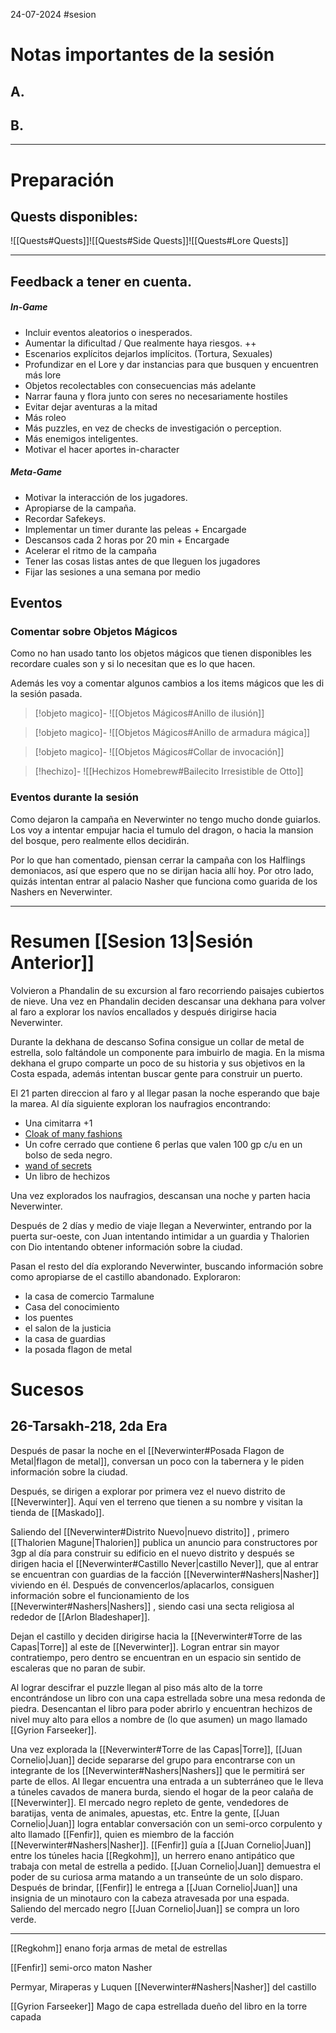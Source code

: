 24-07-2024
#sesion 
# Notas importantes de la sesión
## A. 
## B. 
***
# Preparación
## Quests disponibles:
![[Quests#Quests]]![[Quests#Side Quests]]![[Quests#Lore Quests]]
***
## Feedback a tener en cuenta.

##### In-Game

- Incluir eventos aleatorios o inesperados.
- Aumentar la dificultad / Que realmente haya riesgos. ++
- Escenarios explícitos dejarlos implícitos. (Tortura, Sexuales)
- Profundizar en el Lore y dar instancias para que busquen y encuentren más lore
- Objetos recolectables con consecuencias más adelante
- Narrar fauna y flora junto con seres no necesariamente hostiles
- Evitar dejar aventuras a la mitad
- Más roleo
- Más puzzles, en vez de checks de investigación o perception.
- Más enemigos inteligentes.
- Motivar el hacer aportes in-character

##### Meta-Game

- Motivar la interacción de los jugadores.
- Apropiarse de la campaña.
- Recordar Safekeys.
- Implementar un timer durante las peleas + Encargade
- Descansos cada 2 horas por 20 min + Encargade
- Acelerar el ritmo de la campaña
- Tener las cosas listas antes de que lleguen los jugadores
- Fijar las sesiones a una semana por medio
## Eventos
### Comentar sobre Objetos Mágicos
Como no han usado tanto los objetos mágicos que tienen disponibles les recordare cuales son y si lo necesitan que es lo que hacen.

Además les voy a comentar algunos cambios a los items mágicos que les di la sesión pasada.
> [!objeto magico]-
> ![[Objetos Mágicos#Anillo de ilusión]]

> [!objeto magico]-
> ![[Objetos Mágicos#Anillo de armadura mágica]]

> [!objeto magico]-
> ![[Objetos Mágicos#Collar de invocación]]

> [!hechizo]-
> ![[Hechizos Homebrew#Bailecito Irresistible de Otto]]
### Eventos durante la sesión
Como dejaron la campaña en Neverwinter no tengo mucho donde guiarlos. Los voy a intentar empujar hacia el tumulo del dragon, o hacia la mansion del bosque, pero realmente ellos decidirán.

Por lo que han comentado, piensan cerrar la campaña con los Halflings demoniacos, así que espero que no se dirijan hacia allí hoy. Por otro lado, quizás intentan entrar al palacio Nasher que funciona como guarida de los Nashers en Neverwinter.

***
# Resumen [[Sesion 13|Sesión Anterior]]
Volvieron a Phandalin de su excursion al faro recorriendo paisajes cubiertos de nieve. Una vez en Phandalin deciden descansar una dekhana para volver al faro a explorar los navíos encallados y después dirigirse hacia Neverwinter.

 Durante la dekhana de descanso Sofina consigue un collar de metal de estrella, solo faltándole un componente para imbuirlo de magia. En la misma dekhana el grupo comparte un poco de su historia y sus objetivos en la Costa espada, además intentan buscar gente para construir un puerto.

El 21 parten direccion al faro y al llegar pasan la noche esperando que baje la marea. Al día siguiente exploran los naufragios encontrando: 
- Una cimitarra +1
- [Cloak of many fashions](https://5e.tools/items.html#cloak%20of%20many%20fashions_xge) 
- Un cofre cerrado que contiene 6 perlas que valen 100 gp c/u en un bolso de seda negro.
- [wand of secrets](https://5e.tools/items.html#wand%20of%20secrets_dmg) 
- Un libro de hechizos

Una vez explorados los naufragios, descansan una noche y parten hacia Neverwinter.

Después de 2 días y medio de viaje llegan a Neverwinter, entrando por la puerta sur-oeste, con Juan intentando intimidar a un guardia y Thalorien con Dio intentando obtener información sobre la ciudad.

Pasan el resto del día explorando Neverwinter, buscando información sobre como apropiarse de el castillo abandonado. Exploraron:
- la casa de comercio Tarmalune
- Casa del conocimiento
- los puentes
- el salon de la justicia
- la casa de guardias
- la posada flagon de metal
# Sucesos
## 26-Tarsakh-218, 2da Era
Después de pasar la noche en el [[Neverwinter#Posada Flagon de Metal|flagon de metal]], conversan un poco con la tabernera y le piden información sobre la ciudad.

Después, se dirigen a explorar por primera vez el nuevo distrito de [[Neverwinter]]. Aquí ven el terreno que tienen a su nombre y visitan la tienda de [[Maskado]].

Saliendo del [[Neverwinter#Distrito Nuevo|nuevo distrito]] , primero [[Thalorien Magune|Thalorien]] publica un anuncio para constructores por 3gp al día para construir su edificio en el nuevo distrito y después se dirigen hacia el [[Neverwinter#Castillo Never|castillo Never]], que al entrar se encuentran con guardias de la facción [[Neverwinter#Nashers|Nasher]] viviendo en él. Después de convencerlos/aplacarlos, consiguen información sobre el funcionamiento de los [[Neverwinter#Nashers|Nashers]] , siendo casi una secta religiosa al rededor de [[Arlon Bladeshaper]].

Dejan el castillo y deciden dirigirse hacia la [[Neverwinter#Torre de las Capas|Torre]] al este de [[Neverwinter]]. Logran entrar sin mayor contratiempo, pero dentro se encuentran en un espacio sin sentido de escaleras que no paran de subir. 

Al lograr descifrar el puzzle llegan al piso más alto de la torre encontrándose un libro con una capa estrellada sobre una mesa redonda de piedra. Desencantan el libro para poder abrirlo y encuentran hechizos de nivel muy alto para ellos a nombre de (lo que asumen) un mago llamado [[Gyrion Farseeker]].

Una vez explorada la [[Neverwinter#Torre de las Capas|Torre]], [[Juan Cornelio|Juan]] decide separarse del grupo para encontrarse con un integrante de los [[Neverwinter#Nashers|Nashers]]  que le permitirá ser parte de ellos. Al llegar encuentra una entrada a un subterráneo que le lleva a túneles cavados de manera burda, siendo el hogar de la peor calaña de [[Neverwinter]]. El mercado negro repleto de gente, vendedores de baratijas, venta de animales, apuestas, etc. Entre la gente, [[Juan Cornelio|Juan]] logra entablar conversación con un semi-orco corpulento y alto llamado [[Fenfir]], quien es miembro de la facción [[Neverwinter#Nashers|Nasher]]. [[Fenfir]] guía a [[Juan Cornelio|Juan]] entre los túneles hacia [[Regkohm]], un herrero enano antipático que trabaja con metal de estrella a pedido. [[Juan Cornelio|Juan]] demuestra el poder de su curiosa arma matando a un transeúnte de un solo disparo. Después de brindar, [[Fenfir]] le entrega a [[Juan Cornelio|Juan]] una insignia de un minotauro con la cabeza atravesada por una espada.
Saliendo del mercado negro [[Juan Cornelio|Juan]] se compra un loro verde.
***
[[Regkohm]] enano forja armas de metal de estrellas

[[Fenfir]] semi-orco maton Nasher

Permyar, Miraperas y Luquen [[Neverwinter#Nashers|Nasher]] del castillo

[[Gyrion Farseeker]] Mago de capa estrellada dueño del libro en la torre capada
